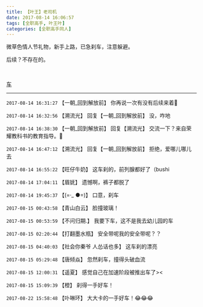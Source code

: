 ```yaml
---
title: 【叶王】老司机
date: 2017-08-14 16:06:57
tags: [全职高手, 叶王叶]
categories: [全职高手同人]
---
```


<p dir="ltr"  >微草色情人节礼物，新手上路，已急刹车，注意躲避。</p> 


<p dir="ltr"  >后续？不存在的。</p> 
<p dir="ltr"  >&nbsp;</p> 
<p dir="ltr"  ><a rel="nofollow" href="http://weibo.com/2903859703/Fh7f3073D?from=page_1005052903859703_profile&amp;wvr=6&amp;mod=weibotime&amp;type=comment#_rnd1502727710962" target="_blank"  >车</a></p>

<!-- more -->

---

`2017-08-14 16:31:27` 【一朝\_回到解放前】 你再说一次有没有后续来着🙂

`2017-08-14 16:32:56` 【溯流光】 回复【一朝\_回到解放前】 没，咋地

`2017-08-14 16:38:30` 【一朝\_回到解放前】 回复【溯流光】 交流一下？来自荣耀教科书的教育指导。🙂

`2017-08-14 16:47:12` 【溯流光】 回复【一朝\_回到解放前】 拒绝，爱哪儿哪儿去

`2017-08-14 16:55:22` 【旺仔牛奶】 这车刹的，前列腺都好了（bushi

`2017-08-14 17:04:11` 【眉妩】 遗憾啊，裤子都脱了

`2017-08-14 19:45:37` 【(=·\_ ●=)】 口意，刹车

`2017-08-15 00:43:58` 【青山白云】 脸撞玻璃！

`2017-08-15 00:53:59` 【不问归期.】 我要下车，这不是我去幼儿园的车

`2017-08-15 02:20:44` 【打翻墨水瓶】 安全带呢我的安全带呢？？

`2017-08-15 04:40:03` 【社会你秦爷 人怂话也多】 这车刹的漂亮

`2017-08-15 05:29:48` 【唐倾焱】 忽然刹车，撞得头破血流

`2017-08-15 12:00:31` 【遥夏】 感觉自己在加速阶段被推出车了><

`2017-08-15 15:09:39` 【橙】 刹得一手好车！

`2017-08-22 15:58:48` 【卟啉环】 大大卡的一手好车！😂😂😂
